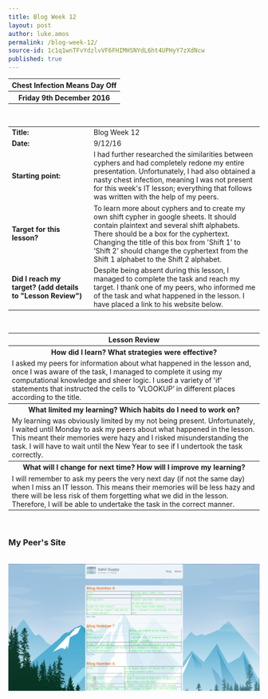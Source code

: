 ```yaml
---
title: Blog Week 12
layout: post
author: luke.amos
permalink: /blog-week-12/
source-id: 1c1q1wnTFvYdzlvVF6FHIMHSNYdL6ht4UPHyY7zXdNcw
published: true
---
```

<table class="title1">
<tr>
<th><strong>Chest Infection Means Day Off</strong></th>
</tr>
<tr>
<th><strong>Friday 9th December 2016</strong></th>
</tr>
</table>
<br />

<table>
  <tr>
  <td style="width: 150px;"><strong>Title:</strong></td>
    <td>Blog Week 12</td>
  </tr>
  <tr>
  <td style="width: 150px;"><strong>Date:</strong></td>
    <td>9/12/16</td>
  </tr>
  <tr>
  <td style="width: 150px;"><strong>Starting point:</strong></td>
    <td>I had further researched the similarities between cyphers and had completely redone my entire presentation. Unfortunately, I had also obtained a nasty chest infection, meaning I was not present for this week's IT lesson; everything that follows was written with the help of my peers.</td>
  </tr>
  <tr>
    <td style="width: 150px;"><strong>Target for this lesson?</strong></td>
    <td>To learn more about cyphers and to create my own shift cypher in google sheets. It should contain plaintext and several shift alphabets. There should be a box for the cyphertext. Changing the title of this box from 'Shift 1’ to ‘Shift 2’ should change the cyphertext from the Shift 1 alphabet to the Shift 2 alphabet.</td>
  </tr>
  <tr>
    <td style="width: 150px;"><strong>Did I reach my target? 
    (add details to "Lesson Review")</strong></td>
    <td>Despite being absent during this lesson, I managed to complete the task and reach my target. I thank one of my peers, who informed me of the task and what happened in the lesson. I have placed a link to his website below.</td>
  </tr>
</table>
<br />

<table>
  <tr>
  <th><strong>Lesson Review</strong></th>
  </tr>
  <tr>
  <th><strong>How did I learn? What strategies were effective?</strong></th>
  </tr>
  <tr>
    <td>I asked my peers for information about what happened in the lesson and, once I was aware of the task, I managed to complete it using my computational knowledge and sheer logic. I used a variety of 'if' statements that instructed the cells to ‘VLOOKUP’ in different places according to the title. </td>
  </tr>
  <tr>
  <th><strong>What limited my learning? Which habits do I need to work on?</strong></th>
  </tr>
  <tr>
    <td>My learning was obviously limited by my not being present. Unfortunately, I waited until Monday to ask my peers about what happened in the lesson. This meant their memories were hazy and I risked misunderstanding the task. I will have to wait until the New Year to see if I undertook the task correctly.</td>
  </tr>
  <tr>
  <th><strong>What will I change for next time? How will I improve my learning?</strong></th>
  </tr>
  <tr>
    <td>I will remember to ask my peers the very next day (if not the same day) when I miss an IT lesson. This means their memories will be less hazy and there will be less risk of them forgetting what we did in the lesson. Therefore, I will be able to undertake the task in the correct manner.</td>
  </tr>
</table>
<br />
<h3>My Peer's Site</h3>
<br />
<a href="https://bubbleguppy99.github.io/">
<img class="sahil" src="/images/sahil-site.png" align="middle" />
</a>
<br />
